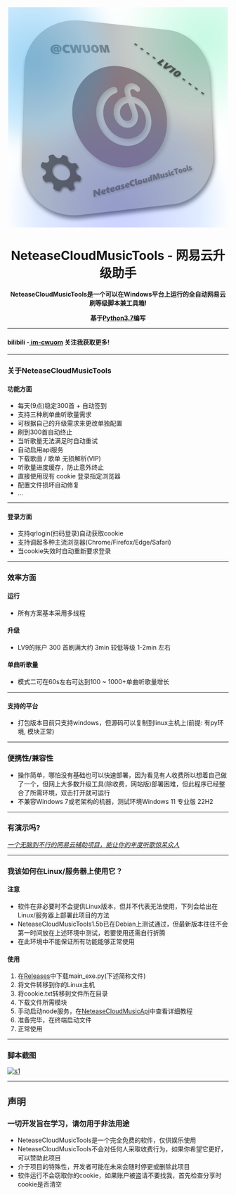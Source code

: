 <div align="center">
   <img width="500" src="LOGO.png" alt="logo"></br>


# **NeteaseCloudMusicTools**   - 网易云升级助手

**NeteaseCloudMusicTools是一个可以在Windows平台上运行的全自动网易云刷等级脚本兼工具箱!**

**基于[Python3.7](https://www.python.org/downloads/release/python-370/ "Python3.7")编写**

</div>

----

#### bilibili -[ im-cwuom](https://space.bilibili.com/473400804?spm_id_from=333.1007.0.0 " im-cwuom") 关注我获取更多!

------------



### 关于NeteaseCloudMusicTools
#### 功能方面
- 每天(9点)稳定300首 + 自动签到
- 支持三种刷单曲听歌量需求
- 可根据自己的升级需求来更改单独配置
- 刷到300首自动终止
- 当听歌量无法满足时自动重试
- 自动启用api服务
- 下载歌曲 / 歌单 无损解析(VIP)
- 听歌量进度缓存，防止意外终止
- 直接使用现有 cookie 登录指定浏览器
- 配置文件损坏自动修复
- ...
------------
#### 登录方面
- 支持qrlogin(扫码登录)自动获取cookie
- 支持调起多种主流浏览器(Chrome/Firefox/Edge/Safari)
- 当cookie失效时自动重新要求登录
------------
### 效率方面
#### 运行
- 所有方案基本采用多线程

#### 升级
- LV9的账户 300 首刷满大约 3min 较低等级 1-2min 左右 

#### 单曲听歌量
-  模式二可在60s左右可达到100 ~ 1000+单曲听歌量增长

------------

#### 支持的平台
- 打包版本目前只支持windows，但源码可以复制到linux主机上(前提: 有py环境, 模块正常)

------------

### 便携性/兼容性
- 操作简单，哪怕没有基础也可以快速部署，因为看见有人收费所以想着自己做了一个，但网上大多数升级工具(除收费，网站版)部署困难，但此程序已经整合了所需环境，双击打开就可运行
- 不兼容Windows 7或老架构的机器，测试环境Windows 11 专业版 22H2


------------

### 有演示吗?
*[一个无脑到不行的网易云辅助项目，能让你的年度听歌惊呆众人](https://www.bilibili.com/video/BV1224y1t7hf/?spm_id_from=333.999.0.0 "一个无脑到不行的网易云辅助项目，能让你的年度听歌惊呆众人")*


------------

### 我该如何在Linux/服务器上使用它？
#### 注意
- 软件在非必要时不会提供Linux版本，但并不代表无法使用，下列会给出在Linux/服务器上部署此项目的方法
- NeteaseCloudMusicTools1.5b已在Debian上测试通过，但最新版本往往不会第一时间放在上述环境中测试，若要使用还需自行折腾
- 在此环境中不能保证所有功能能够正常使用

#### 使用
1. 在[Releases](https://github.com/cwuom/netease-cloud-LV10/releases "Releases")中下载main_exe.py(下述简称文件)
2. 将文件转移到你的Linux主机
3. 将cookie.txt转移到文件所在目录
4. 下载文件所需模块
5. 手动启动node服务，在[NeteaseCloudMusicApi](https://github.com/Binaryify/NeteaseCloudMusicApi "NeteaseCloudMusicApi")中查看详细教程
6. 准备完毕，在终端启动文件
7. 正常使用

------------


### 脚本截图
[![s1](https://raw.githubusercontent.com/cwuom/netease-cloud-LV10/main/s1.png "s1")](https://raw.githubusercontent.com/cwuom/netease-cloud-LV10/main/s1.png "s1")


------------

## 声明
### 一切开发旨在学习，请勿用于非法用途
- NeteaseCloudMusicTools是一个完全免费的软件，仅供娱乐使用
- NeteaseCloudMusicTools不会对任何人采取收费行为，如果你希望它更好，可以赞助此项目
- 介于项目的特殊性，开发者可能在未来会随时停更或删除此项目
- 软件运行不会窃取你的cookie，如果账户被盗请不要找我，首先检查分享时cookie是否清空
